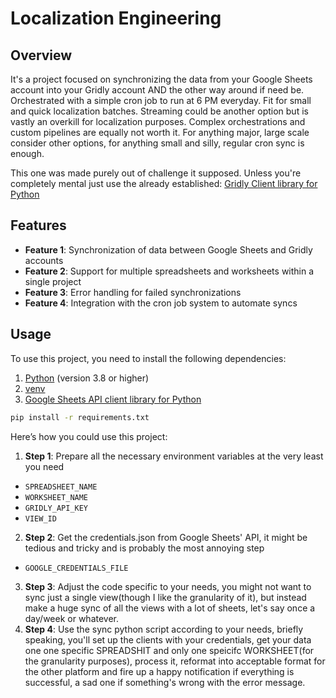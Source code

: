 # Localization Engineering

## Overview

It's a project focused on synchronizing the data from your Google Sheets account into your Gridly account AND the other way around if need be. Orchestrated with a simple cron job to run at 6 PM everyday. Fit for small and quick localization batches. 
Streaming could be another option but is vastly an overkill for localization purposes. Complex orchestrations and custom pipelines are equally not worth it.
For anything major, large scale consider other options, for anything small and silly, regular cron sync is enough.

This one was made purely out of challenge it supposed.
Unless you're completely mental just use the already established:
[Gridly Client library for Python](https://github.com/gridly-spreadsheet-CMS/gridly-python-sdk)

## Features


- **Feature 1**: Synchronization of data between Google Sheets and Gridly accounts
- **Feature 2**: Support for multiple spreadsheets and worksheets within a single project
- **Feature 3**: Error handling for failed synchronizations
- **Feature 4**: Integration with the cron job system to automate syncs

## Usage

To use this project, you need to install the following dependencies:

1. [Python](https://www.python.org/) (version 3.8 or higher)
2. [venv](https://docs.python.org/3/library/venv.html)
3. [Google Sheets API client library for Python](https://developers.google.com/sheets/api/quickstart/python)

```bash
pip install -r requirements.txt
```

Here’s how you could use this project:

1. **Step 1**: Prepare all the necessary environment variables at the very least you need 
- `SPREADSHEET_NAME`
- `WORKSHEET_NAME`
- `GRIDLY_API_KEY`
- `VIEW_ID`
2. **Step 2**: Get the credentials.json from Google Sheets' API, it might be tedious and tricky and is probably the most annoying step
- `GOOGLE_CREDENTIALS_FILE`
3. **Step 3**: Adjust the code specific to your needs, you might not want to sync just a single view(though I like the granularity of it), but instead make a huge sync of all the views with a lot of sheets, let's say once a day/week or whatever.
4. **Step 4**: Use the sync python script according to your needs, briefly speaking, you'll set up the clients with your credentials, get your data one one specific SPREADSHIT and only one speicifc WORKSHEET(for the granularity purposes), process it, reformat into acceptable format for the other platform and fire up a happy notification if everything is successful, a sad one if something's wrong with the error message.

